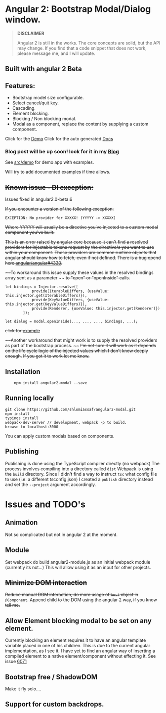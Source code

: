 # Angular 2: Bootstrap Modal/Dialog window.

>**DISCLAIMER**  
>
>Angular 2 is still in the works. The core concepts are solid, but the API may change. If you find that a code snippet that does not work, please message me, and I will update.
 
## Built with angular 2 Beta

## Features:  

  - Bootstrap model size configurable.  
  - Select cancel/quit key.  
  - Cascading.  
  - Element blocking.  
  - Blocking / Non blocking modal.  
  - Modal as a component, replace the content by supplying a custom component.  
  
Click for the [Demo](http://shlomiassaf.github.io/angular2-modal/)
Click for the auto generated [Docs](http://shlomiassaf.github.io/angular2-modal/docs)

### Blog post will be up soon! look for it in my [Blog](http://blog.assaf.co/)

See [src/demo](https://github.com/shlomiassaf/angular2-modal/tree/master/src/demo) for demo app with examples.

Will try to add documented examples if time allows.

## ~~Known issue - DI exception:~~  
Issues fixed in angular2.0-beta.6

~~If you encounter a version of the following exception:~~

```
EXCEPTION: No provider for XXXXX! (YYYYY -> XXXXX)
```

~~Where YYYYY will usually be a directive you've injected to a custom modal component you've built.~~

~~This is an error raised by angular core because it can't find a resolved providers for injectable tokens request by~~
~~the directive/s you want to use within your component.~~
~~These providers are common runtime objects that angular should know how to fetch, even if not defined.~~
~~There is a bug opend here [angular/angular#4330](https://github.com/angular/angular/issues/4330).~~

~~To workaround this issue supply these values in the resolved bindings array sent as a parameter ~~
~~to "open" or "openInside" calls.~~

    let bindings = Injector.resolve([
                provide(IterableDiffers, {useValue: this.injector.get(IterableDiffers)}),
                provide(KeyValueDiffers, {useValue: this.injector.get(KeyValueDiffers)}),
                provide(Renderer, {useValue: this.injector.get(Renderer)})
            ]);
                   
    let dialog = modal.openInside(..., ..., ..., bindings, ...);

~~click for [example](https://github.com/shlomiassaf/angular2-modal/blob/master/src/demo/app/demoPage/demoPage.ts#L58-L63)~~

~~Another workaround that might work is to supply the resolved providers as part of the bootstrap process. ~~
~~I'm not sure it will work as it depends on the life cycle logic of the injected values which I don't know deeply enough.~~
~~If you got it to work let me know.~~

## Installation
```
    npm install angular2-modal --save
```

## Running locally
    git clone https://github.com/shlomiassaf/angular2-modal.git  
    npm install  
    typings install  
    webpack-dev-server // development, webpack -p to build.  
    browse to localhost:3000  

You can apply custom modals based on components.

## Publishing
Publishing is done using the TypeScript compiler directly (no webpack)
The process involves compiling into a directory called `dist`
Webpack is using the `build` directory.
Since I didn't find a way to instruct `tsc` what config file to use (i.e: a different tsconfig.json)
I created a `publish` directory instead and set the `--project` argument accordingly.

# Issues and TODO's
## Animation
Not so complicated but not in angular 2 at the moment.

## Module
Set webpack do build angular2-module.js as an initial webpack module (currently its not...)
This will allow using it as an input for other projects.

## ~~Minimize DOM interaction~~
~~Reduce manual DOM interaction, do more usage of `host` object in `@Component`.~~
~~Append child to the DOM using the angular 2 way, if you know tell me.~~
 
## Allow Element blocking modal to be set on any element.
Currently blocking an element requires it to have an angular template variable placed in one of his children.
This is due to the current angular implementation, as I see it.
I have yet to find an angular way of inserting a compiled element to a native element/component without effecting it.
See issue [6071](https://github.com/angular/angular/issues/6071)

## Bootstrap free / ShadowDOM
Make it fly solo....

## Support for custom backdrops. 

